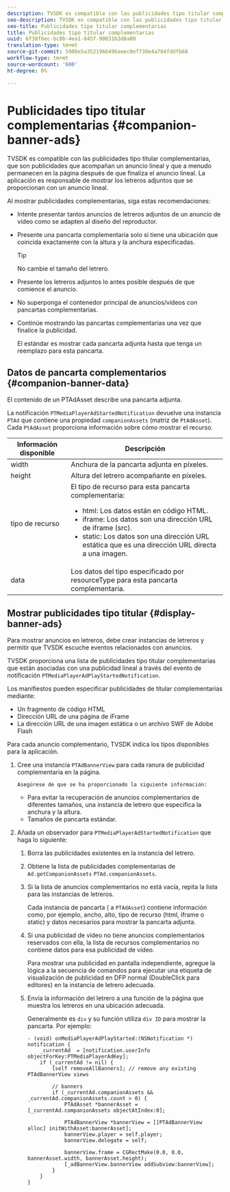 ```yaml
---
description: TVSDK es compatible con las publicidades tipo titular complementarias, que son publicidades que acompañan un anuncio lineal y que a menudo permanecen en la página después de que finaliza el anuncio lineal. La aplicación es responsable de mostrar los letreros adjuntos que se proporcionan con un anuncio lineal.
seo-description: TVSDK es compatible con las publicidades tipo titular complementarias, que son publicidades que acompañan un anuncio lineal y que a menudo permanecen en la página después de que finaliza el anuncio lineal. La aplicación es responsable de mostrar los letreros adjuntos que se proporcionan con un anuncio lineal.
seo-title: Publicidades tipo titular complementarias
title: Publicidades tipo titular complementarias
uuid: 6f38f6ec-bc8b-4ea1-845f-90031b3d8a00
translation-type: tm+mt
source-git-commit: 5908e5a3521966496aeec0ef730e4a704fddfb68
workflow-type: tm+mt
source-wordcount: '600'
ht-degree: 0%

---
```



# Publicidades tipo titular complementarias {#companion-banner-ads}

TVSDK es compatible con las publicidades tipo titular complementarias, que son publicidades que acompañan un anuncio lineal y que a menudo permanecen en la página después de que finaliza el anuncio lineal. La aplicación es responsable de mostrar los letreros adjuntos que se proporcionan con un anuncio lineal.

Al mostrar publicidades complementarias, siga estas recomendaciones:

* Intente presentar tantos anuncios de letreros adjuntos de un anuncio de vídeo como se adapten al diseño del reproductor.
* Presente una pancarta complementaria solo si tiene una ubicación que coincida exactamente con la altura y la anchura especificadas.

   >[!TIP]
   >
   >No cambie el tamaño del letrero.

* Presente los letreros adjuntos lo antes posible después de que comience el anuncio.
* No superponga el contenedor principal de anuncios/vídeos con pancartas complementarias.
* Continúe mostrando las pancartas complementarias una vez que finalice la publicidad.

   El estándar es mostrar cada pancarta adjunta hasta que tenga un reemplazo para esta pancarta.

## Datos de pancarta complementarios {#companion-banner-data}

El contenido de un PTAdAsset describe una pancarta adjunta.

<!--<a id="section_D730B4FD6FD749E9860B6A07FC110552"></a>-->

La notificación `PTMediaPlayerAdStartedNotification` devuelve una instancia `PTAd` que contiene una propiedad `companionAssets` (matriz de `PtAdAsset`).
Cada `PtAdAsset` proporciona información sobre cómo mostrar el recurso.

<table id="table_760C885E2DCA4BE983CC57FDA7BD5B14"> 
 <thead> 
  <tr> 
   <th colname="col1" class="entry"> Información disponible </th> 
   <th colname="col2" class="entry"> Descripción </th> 
  </tr> 
 </thead>
 <tbody> 
  <tr> 
   <td colname="col1"> width </td> 
   <td colname="col2"> Anchura de la pancarta adjunta en píxeles. </td> 
  </tr> 
  <tr> 
   <td colname="col1"> height </td> 
   <td colname="col2"> Altura del letrero acompañante en píxeles. </td> 
  </tr> 
  <tr> 
   <td colname="col1"> tipo de recurso </td> 
   <td colname="col2">El tipo de recurso para esta pancarta complementaria: 
    <ul id="ul_A067787FE49E4B6095BE0AC1D447DBB3"> 
     <li id="li_02B7224C67004095B3F6E50FD21E507E">html: Los datos están en código HTML. </li> 
     <li id="li_5F37E14472424F808C6094F42009E676">iframe: Los datos son una dirección URL de iframe (src). </li> 
     <li id="li_76B945007CE842158B5125422765E0B2">static: Los datos son una dirección URL estática que es una dirección URL directa a una imagen. </li> 
    </ul> </td> 
  </tr> 
  <tr> 
   <td colname="col1"> data </td> 
   <td colname="col2"> Los datos del tipo especificado por <span class="codeph"> resourceType</span> para esta pancarta complementaria. </td> 
  </tr> 
 </tbody> 
</table>

## Mostrar publicidades tipo titular {#display-banner-ads}

Para mostrar anuncios en letreros, debe crear instancias de letreros y permitir que TVSDK escuche eventos relacionados con anuncios.

TVSDK proporciona una lista de publicidades tipo titular complementarias que están asociadas con una publicidad lineal a través del evento de notificación `PTMediaPlayerAdPlayStartedNotification`.

Los manifiestos pueden especificar publicidades de titular complementarias mediante:

* Un fragmento de código HTML
* Dirección URL de una página de iFrame
* La dirección URL de una imagen estática o un archivo SWF de Adobe Flash

Para cada anuncio complementario, TVSDK indica los tipos disponibles para la aplicación.

1. Cree una instancia `PTAdBannerView` para cada ranura de publicidad complementaria en la página.

       Asegúrese de que se ha proporcionado la siguiente información:
   
   * Para evitar la recuperación de anuncios complementarios de diferentes tamaños, una instancia de letrero que especifica la anchura y la altura.
   * Tamaños de pancarta estándar.

1. Añada un observador para `PTMediaPlayerAdStartedNotification` que haga lo siguiente:
   1. Borra las publicidades existentes en la instancia del letrero.
   1. Obtiene la lista de publicidades complementarias de `Ad.getCompanionAssets` `PTAd.companionAssets`.
   1. Si la lista de anuncios complementarios no está vacía, repita la lista para las instancias de letreros.

      Cada instancia de pancarta ( a `PTAdAsset`) contiene información como, por ejemplo, ancho, alto, tipo de recurso (html, iframe o static) y datos necesarios para mostrar la pancarta adjunta.
   1. Si una publicidad de vídeo no tiene anuncios complementarios reservados con ella, la lista de recursos complementarios no contiene datos para esa publicidad de vídeo.

      Para mostrar una publicidad en pantalla independiente, agregue la lógica a la secuencia de comandos para ejecutar una etiqueta de visualización de publicidad en DFP normal (DoubleClick para editores) en la instancia de letrero adecuada.
   1. Envía la información del letrero a una función de la página que muestra los letreros en una ubicación adecuada.

      Generalmente es `div` y su función utiliza `div ID` para mostrar la pancarta. Por ejemplo:

      ```
      - (void) onMediaPlayerAdPlayStarted:(NSNotification *) notification { 
          _currentAd  = [notification.userInfo  objectForKey:PTMediaPlayerAdKey];  
          if (_currentAd != nil) { 
              [self removeAllBanners]; // remove any existing PTAdBannerView views 
      
              // banners 
              if (_currentAd.companionAssets && _currentAd.companionAssets.count > 0) { 
                  PTAdAsset *bannerAsset = [_currentAd.companionAssets objectAtIndex:0]; 
      
                  PTAdBannerView *bannerView = [[PTAdBannerView alloc] initWithAsset:bannerAsset];  
                  bannerView.player = self.player; 
                  bannerView.delegate = self; 
      
                  bannerView.frame = CGRectMake(0.0, 0.0, bannerAsset.width, bannerAsset.height);  
                  [_adBannerView.bannerView addSubview:bannerView]; 
              } 
          } 
      }
      ```
